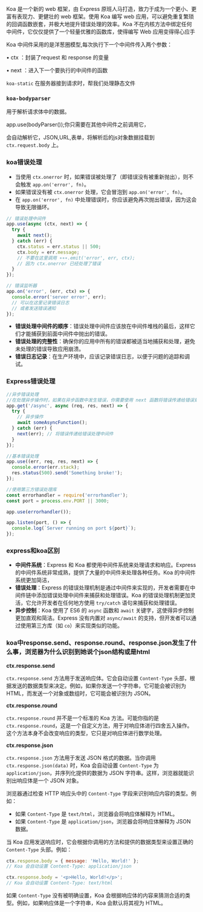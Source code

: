 Koa 是一个新的 web 框架，由 Express 原班人马打造，致力于成为一个更小、更富有表现力、更健壮的 web 框架。使用 Koa 编写 web 应用，可以避免重复繁琐的回调函数嵌套，并极大地提升错误处理的效率。Koa 不在内核方法中绑定任何中间件，它仅仅提供了一个轻量优雅的函数库，使得编写 Web 应用变得得心应手



Koa 中间件采⽤的是洋葱圈模型,每次执⾏下⼀个中间件传⼊两个参数：

• ctx ：封装了request 和 response 的变量

• next ：进⼊下⼀个要执⾏的中间件的函数

`koa-static`  在服务器接到请求时，帮我们处理静态⽂件

### `koa-bodyparser`  

用于解析请求体中的数据。

app.use(bodyParser());你只需要在其他中间件之前调用它，

会自动解析它，JSON,URL,表单，将解析后的js对象数据挂载到 `ctx.request.body` 上。

### koa错误处理

- 当使用 `ctx.onerror` 时，如果错误被处理了（即错误没有被重新抛出），则不会触发 `app.on('error', fn)`。
- 如果错误没有被 `ctx.onerror` 处理，它会冒泡到 `app.on('error', fn)`。
- 在 `app.on('error', fn)` 中处理错误时，你应该避免再次抛出错误，因为这会导致无限循环。

```js
// 错误处理中间件
app.use(async (ctx, next) => {
  try {
    await next();
  } catch (err) {
    ctx.status = err.status || 500;
    ctx.body = err.message;
    // 不要在这里调用 ∗∗∗.emit('error', err, ctx);
    // 因为 ctx.onerror 已经处理了错误
  }
});

// 错误监听器
app.on('error', (err, ctx) => {
  console.error('server error', err);
  // 可以在这里记录错误日志
  // 或者发送错误通知
});
```

- **错误处理中间件的顺序**：错误处理中间件应该放在中间件堆栈的最后，这样它们才能捕获到前面中间件中抛出的错误。
- **错误处理的完整性**：确保你的应用中所有的错误都被适当地捕获和处理，避免未处理的错误导致应用崩溃。
- **错误日志记录**：在生产环境中，应该记录错误日志，以便于问题的追踪和调试。

### Express错误处理



```js
//异步错误处理
//在处理异步操作时，如果在异步函数中发生错误，你需要使用 next 函数将错误传递给错误处理中间
app.get('/async', async (req, res, next) => {
  try {
    // 异步操作
    await someAsyncFunction();
  } catch (err) {
    next(err); // 将错误传递给错误处理中间件
  }
});

//基本错误处理
app.use((err, req, res, next) => {
  console.error(err.stack);
  res.status(500).send('Something broke!');
});

//使用第三方错误处理库
const errorhandler = require('errorhandler');
const port = process.env.PORT || 3000;

app.use(errorhandler());

app.listen(port, () => {
  console.log(`Server running on port ${port}`);
});
```



### express和koa区别

- **中间件系统**：Express 和 Koa 都使用中间件系统来处理请求和响应。Express 的中间件系统非常成熟，提供了大量的中间件来处理各种任务。Koa 的中间件系统更加简洁，
- **错误处理**：Express 的错误处理机制是通过中间件来实现的，开发者需要在中间件链中添加错误处理中间件来捕获和处理错误。Koa 的错误处理机制更加灵活，它允许开发者在任何地方使用 `try/catch` 语句来捕获和处理错误。
- **异步控制**：Koa 使用了 ES6 的 `async` 函数和 `await` 关键字，这使得异步控制更加直观和简洁。Express 没有内置对 `async/await` 的支持，但开发者可以通过使用第三方库（如 `co`）来实现类似的功能。

### koa中response.send、response.round、response.json发生了什么事，浏览器为什么识别到她说个json结构或是html

**ctx.response.send**

`ctx.response.send` 方法用于发送响应体。它会自动设置 `Content-Type` 头部，根据发送的数据类型来决定。例如，如果你发送一个字符串，它可能会被识别为 HTML，而发送一个对象或数组时，它可能会被识别为 JSON。

**ctx.response.round**

`ctx.response.round` 并不是一个标准的 Koa 方法。可能你指的是 `ctx.response.round`，这是一个自定义方法，用于对响应体进行四舍五入操作。这个方法本身不会改变响应的类型，它只是对响应体进行数学处理。

**ctx.response.json**

`ctx.response.json` 方法用于发送 JSON 格式的数据。当你调用 `ctx.response.json(data)` 时，Koa 会自动设置 `Content-Type` 为 `application/json`，并序列化提供的数据为 JSON 字符串。这样，浏览器就能识别出响应体是一个 JSON 对象。



浏览器通过检查 HTTP 响应头中的 `Content-Type` 字段来识别响应内容的类型。例如：

- 如果 `Content-Type` 是 `text/html`，浏览器会将响应体解释为 HTML。
- 如果 `Content-Type` 是 `application/json`，浏览器会将响应体解释为 JSON 数据。

当 Koa 应用发送响应时，它会根据你调用的方法和提供的数据类型来设置正确的 `Content-Type` 头部。例如：

```javascript
ctx.response.body = { message: 'Hello, World!' };
// Koa 会自动设置 Content-Type: application/json
```

```javascript
ctx.response.body = '<p>Hello, World!</p>';
// Koa 会自动设置 Content-Type: text/html
```

如果 `Content-Type` 没有被明确设置，Koa 会根据响应体的内容来猜测合适的类型。例如，如果响应体是一个字符串，Koa 会默认将其视为 HTML。